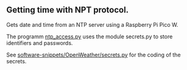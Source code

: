 ## Getting time with NPT protocol.

Gets date and time from an NTP server using a Raspberry Pi Pico W.

The programm [ntp_access.py](ntp_access.py) uses the module secrets.py to store identifiers and passwords.

See [software-snippets/OpenWeather/secrets.py](software-snippets/OpenWeather/secrets.py) for the coding of the secrets.
